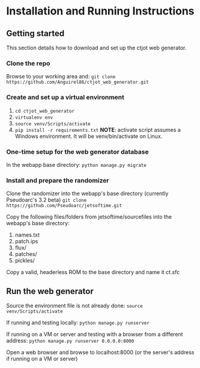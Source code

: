# Installation and Running Instructions

## Getting started
This section details how to download and set up the ctjot web generator.

### Clone the repo
Browse to your working area and:
`git clone https://github.com/Anguirel86/ctjot_web_generator.git `

### Create and set up a virtual environment

 1. `cd ctjot_web_generator`
 2. `virtualenv env`
 3. `source venv/Scripts/activate`
 4. `pip install -r requirements.txt`
**NOTE**: activate script assumes a Windows environment.  It will be venv/bin/activate on Linux.

### One-time setup for the web generator database
  In the webapp base directory:
    `python manage.py migrate`

### Install and prepare the randomizer
Clone the randomizer into the webapp's base directory (currently Pseudoarc's 3.2 beta)
`git clone https://github.com/Pseudoarc/jetsoftime.git`

Copy the following files/folders from jetsoftime/sourcefiles into the webapp's base directory:

 1. names.txt
 2. patch.ips
 3. flux/
 4. patches/
 5. pickles/

Copy a valid, headerless ROM to the base directory and name it ct.sfc

## Run the web generator
Source the environment file is not already done:
`source venv/Scripts/activate`

If running and testing locally: 
`python manage.py runserver`
  
If running on a VM or server and testing with a browser from a different address:
`python manage.py runserver 0.0.0.0:8000`
   
Open a web browser and browse to localhost:8000 (or the server's address if running on a VM or server)